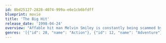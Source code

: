 ```yaml
---
id: 8bd25127-2828-4074-999a-e6e1cb6bfdff
blueprint: movie
title: 'The Big Hit'
release_date: '1998-04-24'
overview: "Affable hit man Melvin Smiley is constantly being scammed by his cutthroat colleagues in the life-ending business. So, when he and his fellow assassins kidnap the daughter of an electronics mogul, it's naturally Melvin who takes the fall when their prime score turns sour. That's because the girl is the goddaughter of the gang's ruthless crime boss. But, even while dodging bullets, Melvin has to keep his real job secret from his unsuspecting fiancée, Pam."
genres: '[{"id": 28, "name": "Action"}, {"id": 12, "name": "Adventure"}, {"id": 35, "name": "Comedy"}, {"id": 53, "name": "Thriller"}]'
---
```

